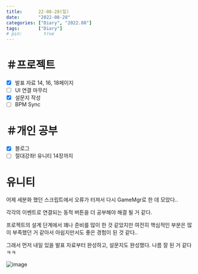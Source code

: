 ```yaml
---
title:      22-08-28(일)
date:       "2022-08-28"
categories: ["Diary", "2022.08"]
tags:       ["Diary"]
# pin:        true
---
```


# ＃프로젝트
- [X] 발표 자료 14, 16, 18페이지
- [ ] UI 연결 마무리
- [X] 설문지 작성
- [ ] BPM Sync

# ＃개인 공부
- [X] 블로그
- [ ] 절대강좌! 유니티 14장까지

# 유니티
어제 세분화 했던 스크립트에서 오류가 터져서 다시 GameMgr로 한 데 모았다..

각각의 이벤트로 연결되는 동적 버튼을 더 공부해야 해결 될 거 같다.

프로젝트의 설계 단계에서 꽤나 준비를 많이 한 것 같았지만 여전히 핵심적인 부분은 많이 부족했던 거 같아서 아쉽지만서도 좋은 경험이 된 것 같다..

그래서 먼저 내일 있을 발표 자료부터 완성하고, 설문지도 완성했다. 나름 잘 된 거 같다 ㅋㅋ

![image](https://user-images.githubusercontent.com/110334366/187069578-2f6f4b6f-3fc1-4e48-987f-c14777b07c23.png)